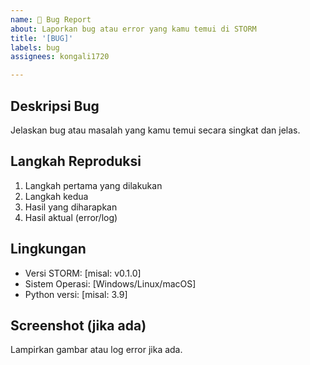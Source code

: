 ```yaml
---
name: 🐞 Bug Report
about: Laporkan bug atau error yang kamu temui di STORM
title: '[BUG]'
labels: bug
assignees: kongali1720

---
```


## Deskripsi Bug

Jelaskan bug atau masalah yang kamu temui secara singkat dan jelas.

## Langkah Reproduksi

1. Langkah pertama yang dilakukan  
2. Langkah kedua  
3. Hasil yang diharapkan  
4. Hasil aktual (error/log)

## Lingkungan

- Versi STORM: [misal: v0.1.0]  
- Sistem Operasi: [Windows/Linux/macOS]  
- Python versi: [misal: 3.9]

## Screenshot (jika ada)

Lampirkan gambar atau log error jika ada.

